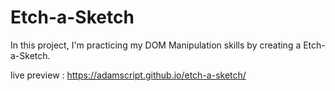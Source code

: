 # Etch-a-Sketch

In this project, I'm practicing my DOM Manipulation skills by creating a Etch-a-Sketch.

live preview : https://adamscript.github.io/etch-a-sketch/
